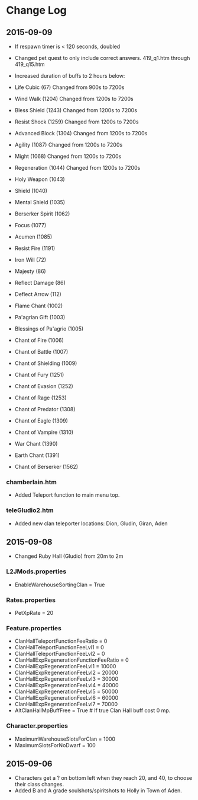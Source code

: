 Change Log
===
2015-09-09
---
* If respawn timer is < 120 seconds, doubled
* Changed pet quest to only include correct answers. 419_q1.htm through 419_q15.htm

* Increased duration of buffs to 2 hours below:
* Life Cubic (67) Changed from 900s to 7200s
* Wind Walk (1204) Changed from 1200s to 7200s
* Bless Shield (1243) Changed from 1200s to 7200s
* Resist Shock (1259) Changed from 1200s to 7200s
* Advanced Block (1304) Changed from 1200s to 7200s
* Agility (1087) Changed from 1200s to 7200s
* Might (1068) Changed from 1200s to 7200s
* Regeneration (1044) Changed from 1200s to 7200s
* Holy Weapon (1043) 
* Shield (1040)
* Mental Shield (1035)
* Berserker Spirit (1062)
* Focus (1077)
* Acumen (1085)
* Resist Fire (1191)
* Iron Will (72)
* Majesty (86)
* Reflect Damage (86)
* Deflect Arrow (112)
* Flame Chant (1002)
* Pa'agrian Gift (1003)
* Blessings of Pa'agrio (1005)
* Chant of Fire (1006)
* Chant of Battle (1007)
* Chant of Shielding (1009)
* Chant of Fury (1251)
* Chant of Evasion (1252)
* Chant of Rage (1253)
* Chant of Predator (1308)
* Chant of Eagle (1309)
* Chant of Vampire (1310)
* War Chant (1390)
* Earth Chant (1391)
* Chant of Berserker (1562)

### chamberlain.htm
* Added Teleport function to main menu top.

### teleGludio2.htm
* Added new clan teleporter locations: Dion, Gludin, Giran, Aden


2015-09-08
---
* Changed Ruby Hall (Gludio) from 20m to 2m

### L2JMods.properties
* EnableWarehouseSortingClan = True

### Rates.properties
* PetXpRate = 20

### Feature.properties
* ClanHallTeleportFunctionFeeRatio = 0
* ClanHallTeleportFunctionFeeLvl1 = 0
* ClanHallTeleportFunctionFeeLvl2 = 0
* ClanHallExpRegenerationFunctionFeeRatio = 0
* ClanHallExpRegenerationFeeLvl1 = 10000
* ClanHallExpRegenerationFeeLvl2 = 20000
* ClanHallExpRegenerationFeeLvl3 = 30000
* ClanHallExpRegenerationFeeLvl4 = 40000
* ClanHallExpRegenerationFeeLvl5 = 50000
* ClanHallExpRegenerationFeeLvl6 = 60000
* ClanHallExpRegenerationFeeLvl7 = 70000
* AltClanHallMpBuffFree = True # If true Clan Hall buff cost 0 mp.

### Character.properties
* MaximumWarehouseSlotsForClan = 1000
* MaximumSlotsForNoDwarf = 100


2015-09-06
---
* Characters get a ? on bottom left when they reach 20, and 40, to choose their class changes.
* Added B and A grade soulshots/spiritshots to Holly in Town of Aden.

